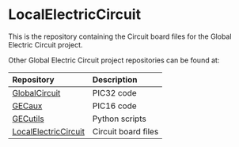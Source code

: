 # LocalElectricCircuit

This is the repository containing the Circuit board files for the Global Electric Circuit project.

Other Global Electric Circuit project repositories can be found at:

| Repository                                                                  | Description         |
|:--------------------------------------------------------------------------- |:------------------  |
| [GlobalCircuit](https://github.com/keleuk/GlobalCircuit)                    | PIC32 code          |
| [GECaux](https://github.com/keleuk/GECaux)                                  | PIC16 code          |
| [GECutils](https://github.com/keleuk/GECutils)                              | Python scripts      |
| [LocalElectricCircuit](https://github.com/CodyAnderson/LocalElectricCircuit)| Circuit board files |
